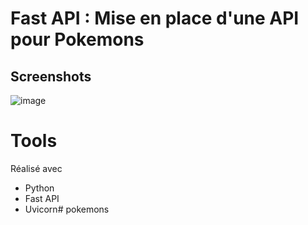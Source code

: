 # Fast API : Mise en place d'une API pour Pokemons

## Screenshots

![image](https://static.printler.com/media/photo/147449.jpg)

# Tools

Réalisé avec 
- Python
- Fast API
- Uvicorn# pokemons
